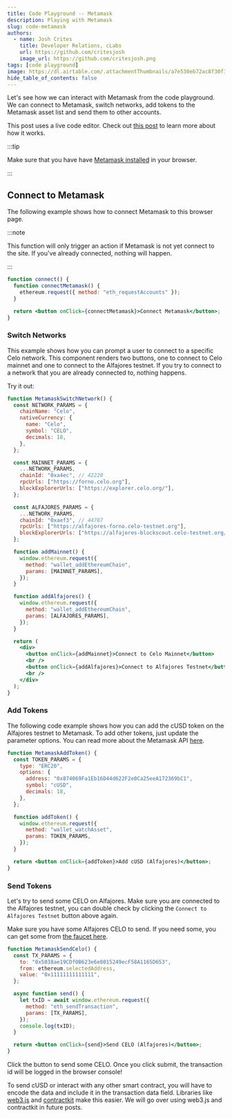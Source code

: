 ```yaml
---
title: Code Playground -- Metamask
description: Playing with Metamask
slug: code-metamask
authors:
  - name: Josh Crites
    title: Developer Relations, cLabs
    url: https://github.com/critesjosh
    image_url: https://github.com/critesjosh.png
tags: [code playground]
image: https://dl.airtable.com/.attachmentThumbnails/a7e530eb72ac8f30f37c0a3447ef0e7d/72e944da
hide_table_of_contents: false
---
```


Let's see how we can interact with Metamask from the code playground. We can connect to Metamask, switch networks, add tokens to the Metamask asset list and send them to other accounts.

This post uses a live code editor. Check out [this post](2021-11-15-code-playground.md) to learn more about how it works.

:::tip

Make sure that you have have [Metamask installed](https://metamask.io) in your browser.

:::

## Connect to Metamask

The following example shows how to connect Metamask to this browser page.

:::note

This function will only trigger an action if Metamask is not yet connect to the site. If you've already connected, nothing will happen.

:::

```jsx live
function connect() {
  function connectMetamask() {
    ethereum.request({ method: "eth_requestAccounts" });
  }

  return <button onClick={connectMetamask}>Connect Metamask</button>;
}
```

<!--truncate-->

### Switch Networks

This example shows how you can prompt a user to connect to a specific Celo network. This component renders two buttons, one to connect to Celo mainnet and one to connect to the Alfajores testnet. If you try to connect to a network that you are already connected to, nothing happens.

Try it out:

```jsx live
function MetamaskSwitchNetwork() {
  const NETWORK_PARAMS = {
    chainName: "Celo",
    nativeCurrency: {
      name: "Celo",
      symbol: "CELO",
      decimals: 18,
    },
  };

  const MAINNET_PARAMS = {
    ...NETWORK_PARAMS,
    chainId: "0xa4ec", // 42220
    rpcUrls: ["https://forno.celo.org"],
    blockExplorerUrls: ["https://explorer.celo.org/"],
  };

  const ALFAJORES_PARAMS = {
    ...NETWORK_PARAMS,
    chainId: "0xaef3", // 44787
    rpcUrls: ["https://alfajores-forno.celo-testnet.org"],
    blockExplorerUrls: ["https://alfajores-blockscout.celo-testnet.org/"],
  };

  function addMainnet() {
    window.ethereum.request({
      method: "wallet_addEthereumChain",
      params: [MAINNET_PARAMS],
    });
  }

  function addAlfajores() {
    window.ethereum.request({
      method: "wallet_addEthereumChain",
      params: [ALFAJORES_PARAMS],
    });
  }

  return (
    <div>
      <button onClick={addMainnet}>Connect to Celo Mainnet</button>
      <br />
      <button onClick={addAlfajores}>Connect to Alfajores Testnet</button>
      <br />
    </div>
  );
}
```

### Add Tokens

The following code example shows how you can add the cUSD token on the Alfajores testnet to Metamask. To add other tokens, just update the parameter options. You can read more about the Metamask API [here](https://docs.metamask.io/guide/rpc-api.html#wallet-watchasset).

```jsx live
function MetamaskAddToken() {
  const TOKEN_PARAMS = {
    type: "ERC20",
    options: {
      address: "0x874069Fa1Eb16D44d622F2e0Ca25eeA172369bC1",
      symbol: "cUSD",
      decimals: 18,
    },
  };

  function addToken() {
    window.ethereum.request({
      method: "wallet_watchAsset",
      params: TOKEN_PARAMS,
    });
  }

  return <button onClick={addToken}>Add cUSD (Alfajores)</button>;
}
```

### Send Tokens

Let's try to send some CELO on Alfajores. Make sure you are connected to the Alfajores testnet, you can double check by clicking the `Connect to Alfajores Testnet` button above again.

Make sure you have some Alfajores CELO to send. If you need some, you can get some from [the faucet here](https://celo.org/developers/faucet).

```jsx live
function MetamaskSendCelo() {
  const TX_PARAMS = {
    to: "0x5038ae19CDf0B623e6e8015249ecF58A1165D653",
    from: ethereum.selectedAddress,
    value: "0x11111111111111",
  };

  async function send() {
    let txID = await window.ethereum.request({
      method: "eth_sendTransaction",
      params: [TX_PARAMS],
    });
    console.log(txID);
  }

  return <button onClick={send}>Send CELO (Alfajores)</button>;
}
```

Click the button to send some CELO. Once you click submit, the transaction id will be logged in the browser console!

To send cUSD or interact with any other smart contract, you will have to encode the data and include it in the transaction data field. Libraries like [web3.js](https://web3js.readthedocs.io/en/v1.5.2/) and [contractkit](https://www.npmjs.com/package/@celo/contractkit) make this easier. We will go over using web3.js and contractkit in future posts.
